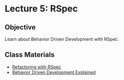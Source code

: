 # Lecture 5: RSpec

## Objective

Learn about Behavior Driven Development with RSpec.

## Class Materials

* [Refactoring with RSpec](5.1-rspec-refactor.md)
* [Behavior Driven Development Explained](5.2-behavior-driven-development.md)
